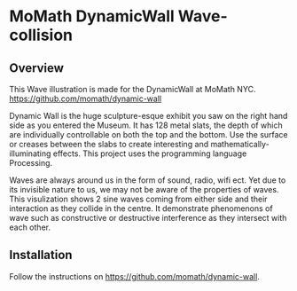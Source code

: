 # MoMath DynamicWall Wave-collision

## Overview

This Wave illustration is made for the DynamicWall at MoMath NYC. 
https://github.com/momath/dynamic-wall

Dynamic Wall is the huge sculpture-esque exhibit you saw on the right hand side as you entered the Museum. 
It has 128 metal slats, the depth of which are individually controllable on both the top and the bottom. 
Use the surface or creases between the slabs to create interesting and mathematically-illuminating effects. 
This project uses the programming language Processing.

Waves are always around us in the form of sound, radio, wifi ect. Yet due to its invisible nature to us, we may not be aware of the properties of waves. 
This visulization shows 2 sine waves coming from either side and their interaction as they collide in the centre. It demonstrate phenomenons of wave such as constructive or destructive interference as they intersect with each other. 

## Installation

Follow the instructions on https://github.com/momath/dynamic-wall. 





